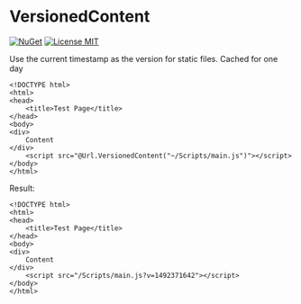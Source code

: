 # VersionedContent

[![NuGet](https://img.shields.io/nuget/v/VersionedContent.svg)](https://www.nuget.org/packages/VersionedContent) [![License MIT](https://img.shields.io/badge/license-MIT-green.svg)](https://opensource.org/licenses/MIT) 

Use the current timestamp as the version for static files. Cached for one day

```
<!DOCTYPE html>
<html>
<head>
    <title>Test Page</title>
</head>
<body>
<div>
    Content
</div>
    <script src="@Url.VersionedContent("~/Scripts/main.js")"></script>
</body>
</html>
```

Result:

```
<!DOCTYPE html>
<html>
<head>
    <title>Test Page</title>
</head>
<body>
<div>
    Content
</div>
    <script src="/Scripts/main.js?v=1492371642"></script>
</body>
</html>
```
